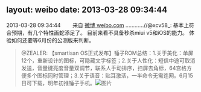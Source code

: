 layout: weibo
date: 2013-03-28 09:34:44
---
<meta name="referrer" content="no-referrer" />

2013-03-28 09:34:44  &nbsp;&nbsp;&nbsp;&nbsp;&nbsp;&nbsp; 来自 <a href="http://weibo.com/" rel="nofollow">微博 weibo.com</a>
…………//@xcv58_: 基本上符合预期，有几个特性画蛇添足了。 目前来看不具备秒杀miui v5和iOS的能力。 体验如何还要等6月份的公测版来判断。
>  @ZEALER: 【smartisan OS正式发布】锤子ROM总结：1.关于美化：单屏12个，重新设计的图标，可隐藏文字标签；2.关于人性化：短信中途可取消发送，音量键亮度音量双调节，联系人手动排序，扫屏去角标，64宫格方便多个图标同时管理；3.关于语音：贴耳激活，一半命令无需连网。6月15日可下载，明年初推锤子手机。 ​​​
>  ![图片](https://ww2.sinaimg.cn/large/b89e3f89jw1e34qu3y4x3j.jpg)
